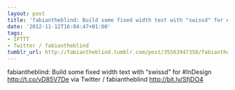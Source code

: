 ```yaml
---
layout: post
title: 'fabiantheblind: Build some fixed width text with "swissd" for #InDesign http://t.co/vD85V7De'
date: '2012-11-12T16:04:47+01:00'
tags:
- IFTTT
- Twitter / fabiantheblind
tumblr_url: http://fabiantheblind.tumblr.com/post/35563947358/fabiantheblind-build-some-fixed-width-text-with
---
```

fabiantheblind: Build some fixed width text with “swissd” for #InDesign http://t.co/vD85V7De
via Twitter / fabiantheblind http://bit.ly/SfjDO4
